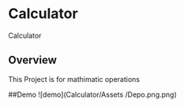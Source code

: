 # Calculator
Calculator



## Overview

This Project is for mathimatic operations

##Demo
![demo](Calculator/Assets
/Depo.png.png)
